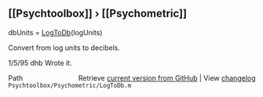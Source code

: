 ## [[Psychtoolbox]] &#8250; [[Psychometric]]

dbUnits = [LogToDb](LogToDb)(logUnits)  
  
Convert from log units to decibels.  
  
1/5/95      dhb     Wrote it.  




<div class="code_header" style="text-align:right;">
  <span style="float:left;">Path&nbsp;&nbsp;</span> <span class="counter">Retrieve <a href=
  "https://raw.github.com/Psychtoolbox-3/Psychtoolbox-3/beta/Psychtoolbox/Psychometric/LogToDb.m">current version from GitHub</a> | View <a href=
  "https://github.com/Psychtoolbox-3/Psychtoolbox-3/commits/beta/Psychtoolbox/Psychometric/LogToDb.m">changelog</a></span>
</div>
<div class="code">
  <code>Psychtoolbox/Psychometric/LogToDb.m</code>
</div>

